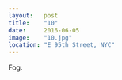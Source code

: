 ```yaml
---
layout:   post
title:    "10"
date:     2016-06-05
image:    "10.jpg"
location: "E 95th Street, NYC"
---
```


Fog.
